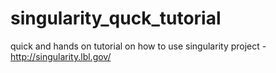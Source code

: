 # singularity_quck_tutorial
quick and hands on tutorial on how to use singularity project - http://singularity.lbl.gov/
